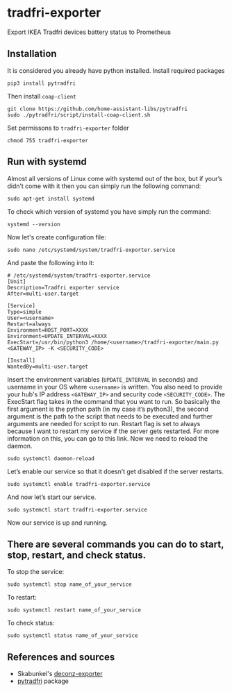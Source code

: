 # tradfri-exporter
Export IKEA Tradfri devices battery status to Prometheus

## Installation

It is considered you already have python installed. Install required packages

```
pip3 install pytradfri 
```
Then install `coap-client`
```
git clone https://github.com/home-assistant-libs/pytradfri 
sudo ./pytradfri/script/install-coap-client.sh
```
Set permissons to `tradfri-exporter` folder
```
chmod 755 tradfri-exporter
```
## Run with systemd

Almost all versions of Linux come with systemd out of the box, but if your’s didn’t come with it then you can simply run the following command:
```
sudo apt-get install systemd
```

To check which version of systemd you have simply run the command:
```
systemd --version
```

Now let's create configuration file:
```
sudo nano /etc/systemd/system/tradfri-exporter.service
```

And paste the following into it:
```
# /etc/systemd/system/tradfri-exporter.service
[Unit]
Description=Tradfri exporter service
After=multi-user.target

[Service]
Type=simple
User=<username>
Restart=always
Environment=HOST_PORT=XXXX
Environment=UPDATE_INTERVAL=XXXX
ExecStart=/usr/bin/python3 /home/<username>/tradfri-exporter/main.py <GATEWAY_IP> -K <SECURITY_CODE>

[Install]
WantedBy=multi-user.target
```

Insert the environment variables (`UPDATE_INTERVAL` in seconds) and username in your OS where `<username>` is written. You also need to provide your hub's IP address `<GATEWAY_IP>` and security code `<SECURITY_CODE>`. The ExecStart flag takes in the command that you want to run. So basically the first argument is the python path (in my case it’s python3), the second argument is the path to the script that needs to be executed and further arguments are needed for script to run. Restart flag is set to always because I want to restart my service if the server gets restarted. For more information on this, you can go to this link. Now we need to reload the daemon.
```
sudo systemctl daemon-reload
```

Let’s enable our service so that it doesn’t get disabled if the server restarts.
```
sudo systemctl enable tradfri-exporter.service
```

And now let’s start our service.
```
sudo systemctl start tradfri-exporter.service
```

Now our service is up and running.

## There are several commands you can do to start, stop, restart, and check status.
To stop the service:
```
sudo systemctl stop name_of_your_service
```
To restart:
```
sudo systemctl restart name_of_your_service
```

To check status:
```
sudo systemctl status name_of_your_service
```

## References and sources
* Skabunkel's [deconz-exporter](https://github.com/Skabunkel/deconz-exporter)
* [pytradfri](https://github.com/home-assistant-libs/pytradfri) package
